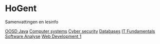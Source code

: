# HoGent
Samenvattingen en lesinfo


[OOSD Java](./OOSD(Java)/Samenvatting.md)
[Computer systems](./ComputerSystems/Samenvatting.md)
[Cyber security](./CyberSecurity/Samenvatting.md)
[Databases](./Databases/Samenvatting.md)
[IT Fundamentals](Samenvatting%20H01%20Binair%20rekenen.md)
[Software Analyse](./SofwareAnalyse/samenvatting.md)
[Web Development 1](./WebDevelopment1/Samenvatting.md)
